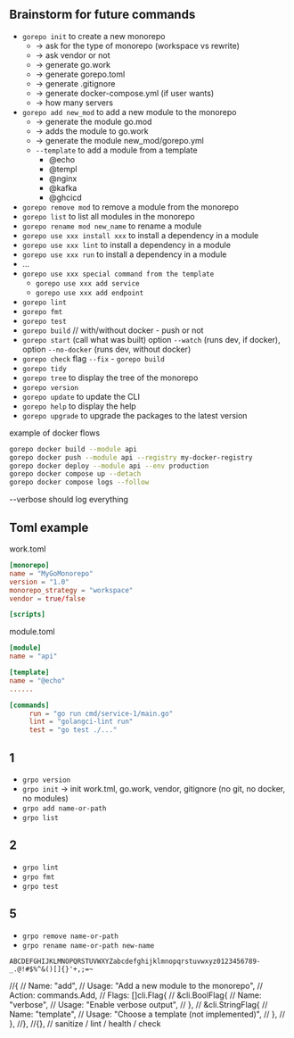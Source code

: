 
## Brainstorm for future commands

- `gorepo init` to create a new monorepo
    - -> ask for the type of monorepo (workspace vs rewrite)
    - -> ask vendor or not
    - -> generate go.work
    - -> generate gorepo.toml
    - -> generate .gitignore
    - -> generate docker-compose.yml (if user wants)
    - -> how many servers
- `gorepo add new_mod` to add a new module to the monorepo
    - -> generate the module go.mod
    - -> adds the module to go.work
    - -> generate the module new_mod/gorepo.yml
    - `--template` to add a module from a template
        - @echo
        - @templ
        - @nginx
        - @kafka
        - @ghcicd
- `gorepo remove mod` to remove a module from the monorepo
- `gorepo list` to list all modules in the monorepo
- `gorepo rename mod new_name` to rename a module
- `gorepo use xxx install xxx` to install a dependency in a module
- `gorepo use xxx lint` to install a dependency in a module
- `gorepo use xxx run` to install a dependency in a module
- ...
- `gorepo use xxx special command from the template`
    - `gorepo use xxx add service`
    - `gorepo use xxx add endpoint`
- `gorepo lint`
- `gorepo fmt`
- `gorepo test`
- `gorepo build` // with/without docker - push or not
- `gorepo start` (call what was built) option `--watch` (runs dev, if docker), option `--no-docker` (runs dev, without docker)
- `gorepo check` flag `--fix` - `gorepo build`
- `gorepo tidy`
- `gorepo tree` to display the tree of the monorepo
- `gorepo version`
- `gorepo update` to update the CLI
- `gorepo help` to display the help
- `gorepo upgrade` to upgrade the packages to the latest version

example of docker flows

```bash
gorepo docker build --module api
gorepo docker push --module api --registry my-docker-registry
gorepo docker deploy --module api --env production
gorepo docker compose up --detach
gorepo docker compose logs --follow
```

--verbose should log everything

## Toml example

work.toml
```toml
[monorepo]
name = "MyGoMonorepo"
version = "1.0"
monorepo_strategy = "workspace"
vendor = true/false

[scripts]
```

module.toml
```toml
[module]
name = "api"

[template]
name = "@echo"
......

[commands]
     run = "go run cmd/service-1/main.go"
     lint = "golangci-lint run"
     test = "go test ./..."
```

## 1

- `grpo version`
- `grpo init` -> init work.tml, go.work, vendor, gitignore (no git, no docker, no modules)
- `grpo add name-or-path`
- `grpo list`

## 2

- `grpo lint`
- `grpo fmt`
- `grpo test`

## 5

- `grpo remove name-or-path`
- `grpo rename name-or-path new-name`


```
ABCDEFGHIJKLMNOPQRSTUVWXYZabcdefghijklmnopqrstuvwxyz0123456789-_.@!#$%^&()[]{}'+,;=~
```



//{
//	Name:   "add",
//	Usage:  "Add a new module to the monorepo",
//	Action: commands.Add,
//	Flags: []cli.Flag{
//		&cli.BoolFlag{
//			Name:  "verbose",
//			Usage: "Enable verbose output",
//		},
//		&cli.StringFlag{
//			Name:  "template",
//			Usage: "Choose a template (not implemented)",
//		},
//	},
//},
//{}, // sanitize / lint / health / check